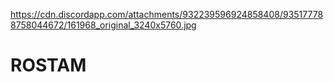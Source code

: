 https://cdn.discordapp.com/attachments/932239596924858408/935177788758044672/161968_original_3240x5760.jpg
# ROSTAM
